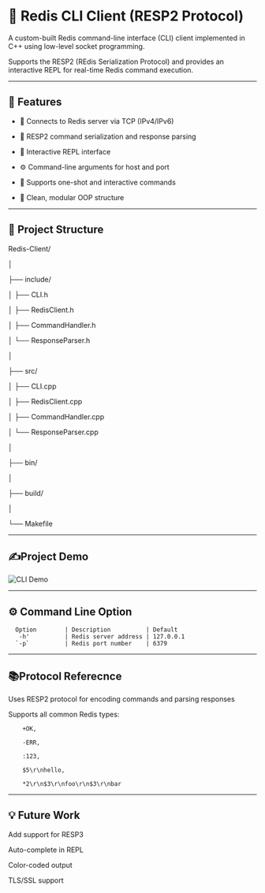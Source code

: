# 🚀 Redis CLI Client (RESP2 Protocol)

A custom-built Redis command-line interface (CLI) client implemented in C++ using low-level socket programming.  

Supports the RESP2 (REdis Serialization Protocol) and provides an interactive REPL for real-time Redis command execution.

------------------------------------------------------

## 🧠 Features

- 📡 Connects to Redis server via TCP (IPv4/IPv6)
  
- 🧱 RESP2 command serialization and response parsing
  
- 💬 Interactive REPL interface

- ⚙️ Command-line arguments for host and port
  
- 🧪 Supports one-shot and interactive commands
  
- 🧼 Clean, modular OOP structure

------------------------------------------------------

## 📁 Project Structure

Redis-Client/

│

├── include/

│ ├── CLI.h

│ ├── RedisClient.h

│ ├── CommandHandler.h

│ └── ResponseParser.h

│

├── src/ 

│ ├── CLI.cpp

│ ├── RedisClient.cpp

│ ├── CommandHandler.cpp

│ └── ResponseParser.cpp

│

├── bin/

│

├── build/

│

└── Makefile

------------------------------------------------------

## ✍️Project Demo

![CLI Demo](assets/demo.gif)

------------------------------------------------------

## ⚙️ Command Line Option

      Option        | Description          | Default
       -h'          | Redis server address | 127.0.0.1 
      `-p`          | Redis port number    | 6379      

------------------------------------------------------

## 📚Protocol Referecnce

Uses RESP2 protocol for encoding commands and parsing responses

Supports all common Redis types:

        +OK,  
        
        -ERR, 
        
        :123, 
        
        $5\r\nhello, 
        
        *2\r\n$3\r\nfoo\r\n$3\r\nbar

-----------------------------------------------------

## 💡 Future Work

  Add support for RESP3
  
  Auto-complete in REPL
  
  Color-coded output
  
  TLS/SSL support
